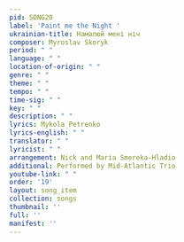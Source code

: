 ```yaml
---
pid: SONG20
label: 'Paint me the Night '
ukrainian-title: Намалюй мені ніч
composer: Myroslav Skoryk
period: " "
language: " "
location-of-origin: " "
genre: " "
theme: " "
tempo: " "
time-sig: " "
key: " "
description: " "
lyrics: Mykola Petrenko
lyrics-english: " "
translator: " "
lyricist: " "
arrangement: Nick and Maria Smereka-Hladio
additional: Performed by Mid-Atlantic Trio
youtube-link: " "
order: '19'
layout: song_item
collection: songs
thumbnail: ''
full: ''
manifest: ''
---
```

